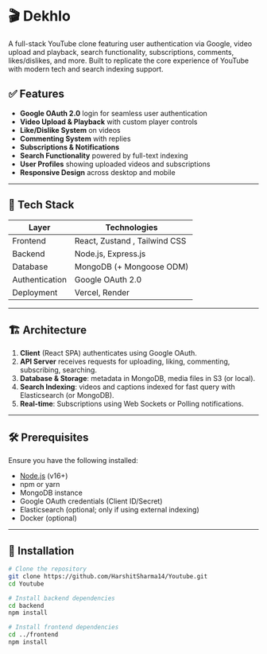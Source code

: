 # 🎬 Dekhlo

A full-stack YouTube clone featuring user authentication via Google, video upload and playback, search functionality, subscriptions, comments, likes/dislikes, and more. Built to replicate the core experience of YouTube with modern tech and search indexing support.


## ✅ Features

- **Google OAuth 2.0** login for seamless user authentication
- **Video Upload & Playback** with custom player controls
- **Like/Dislike System** on videos
- **Commenting System** with replies
- **Subscriptions & Notifications**
- **Search Functionality** powered by full-text indexing
- **User Profiles** showing uploaded videos and subscriptions
- **Responsive Design** across desktop and mobile

---

## 🧩 Tech Stack

| Layer         | Technologies                              |
|---------------|--------------------------------------------|
| Frontend      | React, Zustand , Tailwind CSS     |
| Backend       | Node.js, Express.js                        |
| Database      | MongoDB (+ Mongoose ODM)                   |
| Authentication| Google OAuth 2.0                           |
| Deployment    | Vercel, Render                             |


---

## 🏗️ Architecture

1. **Client** (React SPA) authenticates using Google OAuth.
2. **API Server** receives requests for uploading, liking, commenting, subscribing, searching.
3. **Database & Storage**: metadata in MongoDB, media files in S3 (or local).
4. **Search Indexing**: videos and captions indexed for fast query with Elasticsearch (or MongoDB).
5. **Real-time**: Subscriptions using Web Sockets or Polling notifications.

---

## 🛠️ Prerequisites

Ensure you have the following installed:

- [Node.js](https://nodejs.org/) (v16+)
- npm or yarn
- MongoDB instance
- Google OAuth credentials (Client ID/Secret)
- Elasticsearch (optional; only if using external indexing)
- Docker (optional)

---

## 🚀 Installation

```bash
# Clone the repository
git clone https://github.com/HarshitSharma14/Youtube.git
cd Youtube

# Install backend dependencies
cd backend
npm install

# Install frontend dependencies
cd ../frontend
npm install
